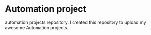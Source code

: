 # Automation project
 automation projects repository.
I created this repository to upload my awesome Automation projects.
